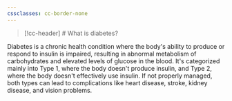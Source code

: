 ```yaml
---
cssclasses: cc-border-none
---
```

> [!cc-header] # What is diabetes?

Diabetes is a chronic health condition where the body's ability to produce or respond to insulin is impaired, resulting in abnormal metabolism of carbohydrates and elevated levels of glucose in the blood. It's categorized mainly into Type 1, where the body doesn't produce insulin, and Type 2, where the body doesn't effectively use insulin. If not properly managed, both types can lead to complications like heart disease, stroke, kidney disease, and vision problems.